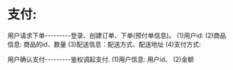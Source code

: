# 支付:
用户请求下单---------登录、创建订单、下单(预付单信息)。
(1)用户id:
(2)商品信息: 商品的id、数量
(3)配送信息：配送方式、配送地址
(4)支付方式:

用户确认支付---------鉴权调起支付.
(1)用户信息: 用户id、
(2)金额
